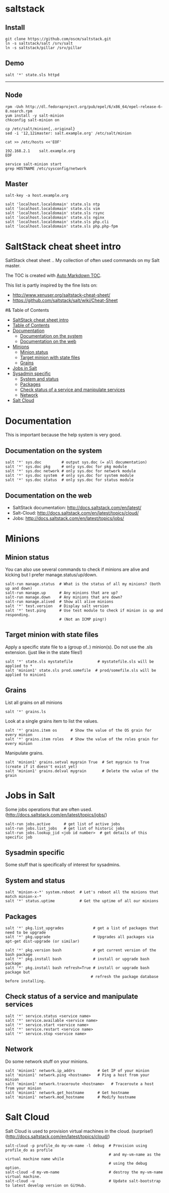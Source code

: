 saltstack
=========

Install
-------
    git clone https://github.com/oscm/saltstack.git
    ln -s saltstack/salt /srv/salt
    ln -s saltstack/pillar /srv/pillar

Demo
----
    salt '*' state.sls httpd
    
- - -

Node
----
    rpm -Uvh http://dl.fedoraproject.org/pub/epel/6/x86_64/epel-release-6-8.noarch.rpm
    yum install -y salt-minion
    chkconfig salt-minion on

    cp /etc/salt/minion{,.original}
    sed -i '12,12imaster: salt.example.org' /etc/salt/minion

    cat >> /etc/hosts <<'EOF'
    
    192.168.2.1    salt.example.org
    EOF

    service salt-minion start
    grep HOSTNAME /etc/sysconfig/network

Master
------
    salt-key -a host.example.org

    salt 'localhost.localdomain' state.sls ntp
    salt 'localhost.localdomain' state.sls vim
    salt 'localhost.localdomain' state.sls rsync
    salt 'localhost.localdomain' state.sls nginx
    salt 'localhost.localdomain' state.sls php.cli
    salt 'localhost.localdomain' state.sls php.php-fpm

# SaltStack cheat sheet intro

SaltStack cheat sheet .. My collection of often used commands on my Salt master.

The TOC is created with [Auto Markdown TOC](https://marketplace.visualstudio.com/items?itemName=huntertran.auto-markdown-toc).

This list is partly inspired by the fine lists on:
* http://www.xenuser.org/saltstack-cheat-sheet/
* https://github.com/saltstack/salt/wiki/Cheat-Sheet

#& Table of Contents

<!-- TOC -->

- [SaltStack cheat sheet intro](#saltstack-cheat-sheet-intro)
- [Table of Contents](#table-of-contents)
- [Documentation](#documentation)
    - [Documentation on the system](#documentation-on-the-system)
    - [Documentation on the web](#documentation-on-the-web)
- [Minions](#minions)
    - [Minion status](#minion-status)
    - [Target minion with state files](#target-minion-with-state-files)
    - [Grains](#grains)
- [Jobs in Salt](#jobs-in-salt)
- [Sysadmin specific](#sysadmin-specific)
    - [System and status](#system-and-status)
    - [Packages](#packages)
    - [Check status of a service and manipulate services](#check-status-of-a-service-and-manipulate-services)
    - [Network](#network)
- [Salt Cloud](#salt-cloud)

<!-- /TOC -->

# Documentation
This is important because the help system is very good.

## Documentation on the system
```
salt '*' sys.doc         # output sys.doc (= all documentation)
salt '*' sys.doc pkg     # only sys.doc for pkg module
salt '*' sys.doc network # only sys.doc for network module
salt '*' sys.doc system  # only sys.doc for system module
salt '*' sys.doc status  # only sys.doc for status module
```

## Documentation on the web
- SaltStack documentation: http://docs.saltstack.com/en/latest/
- Salt-Cloud: http://docs.saltstack.com/en/latest/topics/cloud/
- Jobs: http://docs.saltstack.com/en/latest/topics/jobs/

# Minions

## Minion status
You can also use several commands to check if minions are alive and kicking but I prefer manage.status/up/down.

```
salt-run manage.status  # What is the status of all my minions? (both up and down)
salt-run manage.up      # Any minions that are up?
salt-run manage.down    # Any minions that are down?
salt-run manage.alived  # Show all alive minions
salt '*' test.version   # Display salt version
salt '*' test.ping      # Use test module to check if minion is up and responding.
                        # (Not an ICMP ping!)
```

## Target minion with state files
Apply a specific state file to a (group of..) minion(s). Do not use the .sls extension. (just like in the state files!)

```
salt '*' state.sls mystatefile           # mystatefile.sls will be applied to *
salt 'minion1' state.sls prod.somefile  # prod/somefile.sls will be applied to minion1
```

## Grains
List all grains on all minions
```
salt '*' grains.ls
```

Look at a single grains item to list the values.
```
salt '*' grains.item os      # Show the value of the OS grain for every minion
salt '*' grains.item roles   # Show the value of the roles grain for every minion
```

Manipulate grains.
```
salt 'minion1' grains.setval mygrain True  # Set mygrain to True (create if it doesn't exist yet)
salt 'minion1' grains.delval mygrain       # Delete the value of the grain
```

# Jobs in Salt
Some jobs operations that are often used. (http://docs.saltstack.com/en/latest/topics/jobs/)
```
salt-run jobs.active      # get list of active jobs
salt-run jobs.list_jobs   # get list of historic jobs
salt-run jobs.lookup_jid <job id number>  # get details of this specific job
```

## Sysadmin specific
Some stuff that is specifically of interest for sysadmins.

## System and status
```
salt 'minion-x-*' system.reboot  # Let's reboot all the minions that match minion-x-*
salt '*' status.uptime           # Get the uptime of all our minions
```

## Packages
```
salt '*' pkg.list_upgrades             # get a list of packages that need to be upgrade
salt '*' pkg.upgrade                   # Upgrades all packages via apt-get dist-upgrade (or similar)

salt '*' pkg.version bash              # get current version of the bash package
salt '*' pkg.install bash              # install or upgrade bash package
salt '*' pkg.install bash refresh=True # install or upgrade bash package but
                                      # refresh the package database before installing.
```

## Check status of a service and manipulate services
```
salt '*' service.status <service name>
salt '*' service.available <service name>
salt '*' service.start <service name>
salt '*' service.restart <service name>
salt '*' service.stop <service name>
```

## Network

Do some network stuff on your minions.

```
salt 'minion1' network.ip_addrs          # Get IP of your minion
salt 'minion1' network.ping <hostname>   # Ping a host from your minion
salt 'minion1' network.traceroute <hostname>   # Traceroute a host from your minion
salt 'minion1' network.get_hostname      # Get hostname
salt 'minion1' network.mod_hostname      # Modify hostname
```

# Salt Cloud
Salt Cloud is used to provision virtual machines in the cloud. (surprise!) (http://docs.saltstack.com/en/latest/topics/cloud/)

```
salt-cloud -p profile_do my-vm-name -l debug  # Provision using profile_do as profile
                                              # and my-vm-name as the virtual machine name while
                                              # using the debug option.
salt-cloud -d my-vm-name                      # destroy the my-vm-name virtual machine.
salt-cloud -u                                 # Update salt-bootstrap to latest develop version on GitHub.
```
